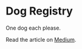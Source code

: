 # Dog Registry

One dog each please.

Read the article on [Medium](https://medium.com/@woylie/adventures-in-ecto-and-postgresql-partial-unique-indexes-and-upserts-with-associations-ccf20114dfa1).
